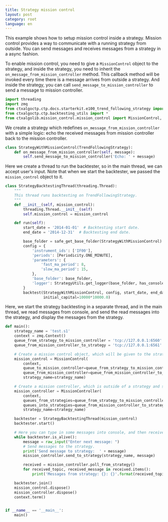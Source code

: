 ```yaml
---
title: Strategy mission control
layout: post
category: root
language: en
---
```


This example shows how to setup mission control inside a strategy. Mission control provides a way to communicate
with a running strategy from outside. You can send messages and receives messages from a strategy in a async fashion.

To enable mission control, you need to give a `MissionControl` object to the strategy, and inside the strategy, you
need to inherit the `on_message_from_mission_controller` method. This callback method will be invoked every time
there is a message arrives from outside a strategy. And inside the strategy, you can call `send_message_to_mission_controller`
to send a message to mission controller.


```python
import threading
import zmq
from ctxalgoctp.ctp.docs.starterkit.e100_trend_following_strategy import TrendFollowingStrategy
from ctxalgoctp.ctp.backtesting_utils import *
from ctxalgolib.mission_control.mission_control import MissionControl, MissionController

```

We create a strategy which redefines `on_message_from_mission_controller` with a simple logic: echo the received
messages from mission controller back to the mission controller.

```python
class StrategyWithMissionControl(TrendFollowingStrategy):
    def on_message_from_mission_controller(self, message):
        self.send_message_to_mission_controller('Echo: ' + message)

```

Here we create a thread to run the backtester, so in the main thread, we can accept user's input. Note that when we
start the backtester, we passed the `mission_control` object to it.

```python
class StrategyBacktestingThread(threading.Thread):
    """
    This thread runs backtesting on TrendFollowingStrategy.
    """
    def __init__(self, mission_control):
        threading.Thread.__init__(self)
        self.mission_control = mission_control

    def run(self):
        start_date = '2014-01-01'  # Backtesting start date.
        end_date = '2014-12-31'  # Backtesting end date.

        base_folder = safe_get_base_folder(StrategyWithMissionControl)
        config = {
            'instrument_ids': ['IF00'],
            'periods': [Periodicity.ONE_MINUTE],
            'parameters': {
                'fast_ma_period': 8,
                'slow_ma_period': 15,
            },
            'base_folder': base_folder,
            'logger': StrategyUtils.get_logger(base_folder, has_console=False)
        }
        backtest(StrategyWithMissionControl, config, start_date, end_date, mission_control=self.mission_control,
                 initial_capital=10000*10000.0)

```

Here, we start the strategy backtesting in a separate thread, and in the main thread, we read messages from console,
and send the read messages into the strategy, and display the messages from the strategy.

```python
def main():
    strategy_name = 'test.s1'
    context = zmq.Context()
    queue_from_strategy_to_mission_controller = 'tcp://127.0.0.1:6560'
    queue_from_mission_controller_to_strategy = 'tcp://127.0.0.1:6561'

    # Create a mission control object, which will be given to the strategy.
    mission_control = MissionControl(
        context,
        queue_to_mission_controller=queue_from_strategy_to_mission_controller,
        queue_from_mission_controller=queue_from_mission_controller_to_strategy,
        strategy_name=strategy_name)

    # Create a mission controller, which is outside of a strategy and sends and receives messages from a strategy.
    mission_controller = MissionController(
        context,
        queues_from_strategies=queue_from_strategy_to_mission_controller,
        queues_into_strategies=queue_from_mission_controller_to_strategy,
        strategy_name=strategy_name)

    backtester = StrategyBacktestingThread(mission_control)
    backtester.start()

    # Here you can type in some messages into console, and then receives messages echoed from the strategy.
    while backtester.is_alive():
        message = raw_input("Enter next message: ")
        # Send messages to the strategy.
        print('Send message to strategy:  ' + message)
        mission_controller.send_to_strategy(strategy_name, message)

        received = mission_controller.poll_from_strategy()
        for received_topic, received_message in received.items():
            print('Messages from strategy: {}: {}'.format(received_topic, received_message))

    backtester.join()
    mission_control.dispose()
    mission_controller.dispose()
    context.term()


if __name__ == '__main__':
    main()

```
